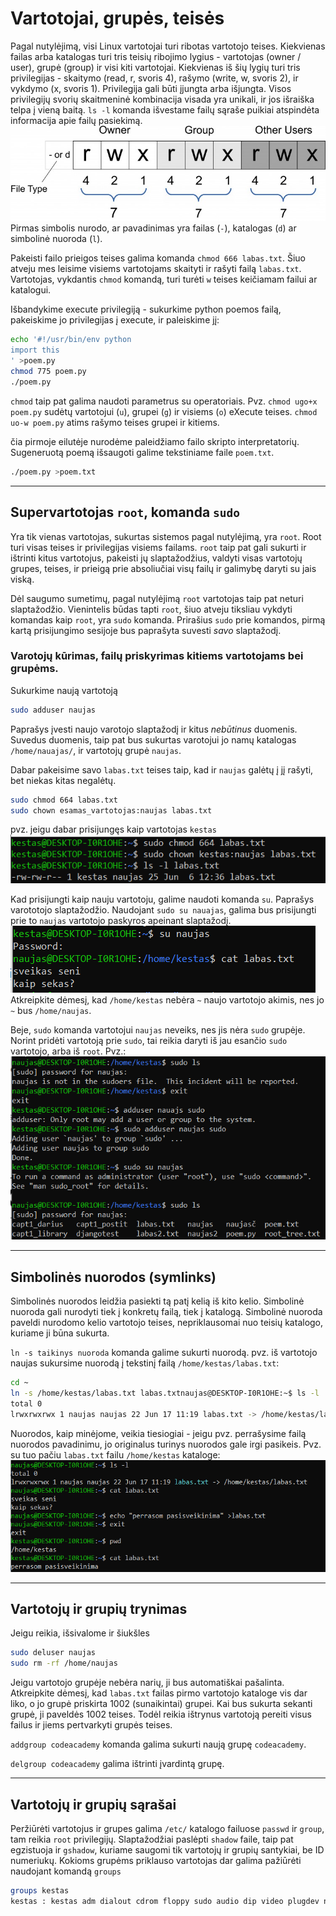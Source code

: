 # Vartotojai, grupės, teisės

Pagal nutylėjimą, visi Linux vartotojai turi ribotas vartotojo teises. Kiekvienas failas arba katalogas turi tris teisių ribojimo lygius - vartotojas (owner / user), grupė (group) ir visi kiti vartotojai. Kiekvienas iš šių lygių turi tris privilegijas - skaitymo (read, r, svoris 4), rašymo (write, w, svoris 2), ir vykdymo (x, svoris 1). Privilegija gali būti įjungta arba išjungta. Visos privilegijų svorių skaitmeninė kombinacija visada yra unikali, ir jos išraiška telpa į vieną baitą. `ls -l` komanda išvestame failų sąraše puikiai atspindėta informacija apie failų pasiekimą.
![paaiškinimas vizualiai](/img/02/777.jpg)
Pirmas simbolis nurodo, ar pavadinimas yra failas (`-`), katalogas (`d`) ar simbolinė nuoroda (`l`).

Pakeisti failo prieigos teises galima komanda `chmod 666 labas.txt`. Šiuo atveju mes leisime visiems vartotojams skaityti ir rašyti failą `labas.txt`. Vartotojas, vykdantis `chmod` komandą, turi turėti `w` teises keičiamam failui ar katalogui.

Išbandykime execute privilegiją - sukurkime python poemos failą, pakeiskime jo privilegijas į execute, ir paleiskime jį:
``` bash
echo '#!/usr/bin/env python
import this
' >poem.py
chmod 775 poem.py
./poem.py
```

`chmod` taip pat galima naudoti parametrus su operatoriais. Pvz. `chmod ugo+x poem.py` sudėtų vartotojui (`u`), grupei (`g`) ir visiems (`o`) eXecute teises. `chmod uo-w poem.py` atims rašymo teises grupei ir kitiems.

čia pirmoje eilutėje nurodėme paleidžiamo failo skripto interpretatorių. Sugeneruotą poemą išsaugoti galime tekstiniame faile `poem.txt`.
``` bash
./poem.py >poem.txt
```

---
## Supervartotojas `root`, komanda `sudo`
Yra tik vienas vartotojas, sukurtas sistemos pagal nutylėjimą, yra `root`. Root turi visas teises ir privilegijas visiems failams. `root` taip pat gali sukurti ir ištrinti kitus vartotojus, pakeisti jų slaptažodžius, valdyti visas vartotojų grupes, teises, ir prieigą prie absoliučiai visų failų ir galimybę daryti su jais viską.

Dėl saugumo sumetimų, pagal nutylėjimą `root` vartotojas taip pat neturi slaptažodžio. Vienintelis būdas tapti `root`, šiuo atveju tiksliau vykdyti komandas kaip `root`, yra `sudo` komanda. Prirašius `sudo` prie komandos, pirmą kartą prisijungimo sesijoje bus paprašyta suvesti _savo_ slaptažodį.

### Varotojų kūrimas, failų priskyrimas kitiems vartotojams bei grupėms.

Sukurkime naują vartotoją
``` bash
sudo adduser naujas
```
Paprašys įvesti naujo varotojo slaptažodį ir kitus _nebūtinus_ duomenis. Suvedus duomenis, taip pat bus sukurtas varotojui jo namų katalogas `/home/nauajas/`, ir vartotojų grupė `naujas`.

Dabar pakeisime savo `labas.txt` teises taip, kad ir `naujas` galėtų į jį rašyti, bet niekas kitas negalėtų.

``` bash
sudo chmod 664 labas.txt
sudo chown esamas_vartotojas:naujas labas.txt
```
pvz. jeigu dabar prisijungęs kaip vartotojas `kestas`
![chmod ir chown](img/02/chmod_chown.png)

Kad prisijungti kaip nauju vartotoju, galime naudoti komanda `su`. Paprašys varototojo slaptažodžio. Naudojant `sudo su nauajas`, galima bus prisijungti prie to `naujas` vartotojo paskyros apeinant slaptažodį.
![su](img/02/su.png)
Atkreipkite dėmesį, kad `/home/kestas` nebėra `~` naujo vartotojo akimis, nes jo `~` bus `/home/naujas`.

Beje, `sudo` komanda vartotojui `naujas` neveiks, nes jis nėra `sudo` grupėje. Norint pridėti vartotoją prie `sudo`, tai reikia daryti iš jau esančio `sudo` vartotojo, arba iš `root`. Pvz.:
![sudo salotos](img/02/sudo_salad.png)

---
## Simbolinės nuorodos (symlinks)
Simbolinės nuorodos leidžia pasiekti tą patį kelią iš kito kelio. Simbolinė nuoroda gali nurodyti tiek į konkretų failą, tiek į katalogą. Simbolinė nuoroda paveldi nurodomo kelio vartotojo teises, nepriklausomai nuo teisių katalogo, kuriame ji būna sukurta.

`ln -s taikinys nuoroda` komanda galime sukurti nuorodą. pvz. iš vartotojo naujas sukursime nuorodą į tekstinį failą `/home/kestas/labas.txt`:
``` bash
cd ~
ln -s /home/kestas/labas.txt labas.txtnaujas@DESKTOP-I0R1OHE:~$ ls -l
total 0
lrwxrwxrwx 1 naujas naujas 22 Jun 17 11:19 labas.txt -> /home/kestas/labas.txt
```
Nuorodos, kaip minėjome, veikia tiesiogiai - jeigu pvz. perrašysime failą nuorodos pavadinimu, jo originalus turinys nuorodos gale irgi pasikeis. Pvz. su tuo pačiu `labas.txt` failu `/home/kestas` kataloge:
![ln perrašymas](img/02/ln_write.png)

----
## Vartotojų ir grupių trynimas
Jeigu reikia, išsivalome ir šiukšles
``` bash
sudo deluser naujas
sudo rm -rf /home/naujas
```

Jeigu vartotojo grupėje nebėra narių, ji bus automatiškai pašalinta.
Atkreipkite dėmesį, kad `labas.txt` failas pirmo vartotojo kataloge vis dar liko, o jo grupė priskirta 1002 (sunaikintai) grupei. Kai bus sukurta sekanti grupė, ji paveldės 1002 teises. Todėl reikia ištrynus vartotoją pereiti visus failus ir jiems pertvarkyti grupės teises.

`addgroup codeacademy` komanda galima sukurti naują grupę `codeacademy`.

`delgroup codeacademy` galima ištrinti įvardintą grupę.

---
## Vartotojų ir grupių sąrašai
Peržiūrėti vartotojus ir grupes galima `/etc/` katalogo failuose `passwd` ir `group`, tam reikia `root` privilegijų. Slaptažodžiai paslėpti `shadow` faile, taip pat egzistuoja ir `gshadow`, kuriame saugomi tik vartotojų ir grupių santykiai, be ID numeriukų.
Kokioms grupėms priklauso vartotojas dar galima pažiūrėti naudojant komandą `groups`
``` bash
groups kestas
kestas : kestas adm dialout cdrom floppy sudo audio dip video plugdev netdev docker
```
